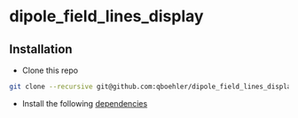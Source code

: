 # dipole_field_lines_display

## Installation

* Clone this repo

```bash
git clone --recursive git@github.com:qboehler/dipole_field_lines_display.git
```

* Install the following [dependencies](https://github.com/ethz-msrl/Workspace_eMNS/tree/v1.1.0?tab=readme-ov-file#installing-dependencies)
